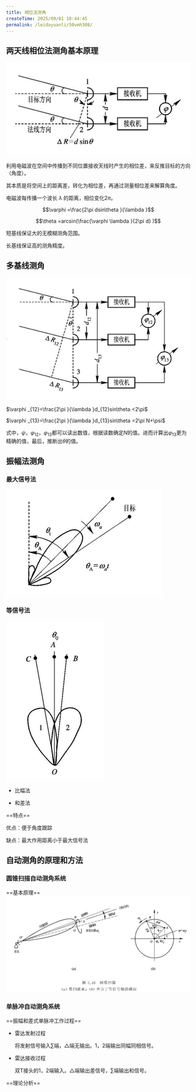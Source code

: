 ```yaml
---
title: 相位法测角
createTime: 2025/09/01 18:44:45
permalink: /leidayuanli/50vmh308/
---
```

## **两天线相位法测角基本原理**

![两天线相位法测角示意图](picture/两天线相位法.jpg)

利用电磁波在空间中传播到不同位置接收天线时产生的相位差，来反推目标的方向（角度）。

其本质是将空间上的距离差，转化为相位差，再通过测量相位差来解算角度。

电磁波每传播一个波长 $\lambda$ 的距离，相位变化$2\pi$。

$$\varphi =\frac{2\pi dsin\theta }{\lambda }$$

$$\theta =arcsin(\frac{\varphi \lambda }{2\pi d} )$$

短基线保证大的无模糊测角范围。

长基线保证高的测角精度。

## **多基线测角**

![多基线测角示意图](picture/多基线测角.jpg)

$\varphi _{12}=\frac{2\pi }{\lambda }d_{12}sin\theta <2\pi$

$\varphi _{13}=\frac{2\pi }{\lambda }d_{13}sin\theta =2\pi N+\psi$

式中，$\psi$，$\varphi _{12}$，$\varphi _{13}$都可以读出数值，根据读数确定$N$的值。进而计算出$\varphi _{13}$更为精确的值，最后，推断出$\theta$的值。

## **振幅法测角**

### **最大信号法**

![最大信号法示意图](picture/最大信号法.jpg)

### **等信号法**

![等信号法示意图](picture/等信号法.jpg)

* 比幅法

* 和差法

==特点==

优点：便于角度跟踪

缺点：最大作用距离小于最大信号法

## **自动测角的原理和方法**

### **圆锥扫描自动测角系统**

==基本原理==
![圆锥扫描示意图](picture/圆锥扫描.jpg)

### **单脉冲自动测角系统**

==振幅和差式单脉冲工作过程==

* 雷达发射过程

    将发射信号输入$\sum$端，$\bigtriangleup$端无输出。1，2端输出同幅同相信号。

* 雷达接收过程

    双T接头的1，2端输入。$\bigtriangleup$端输出差信号，$\sum$端输出和信号。

==理论分析==